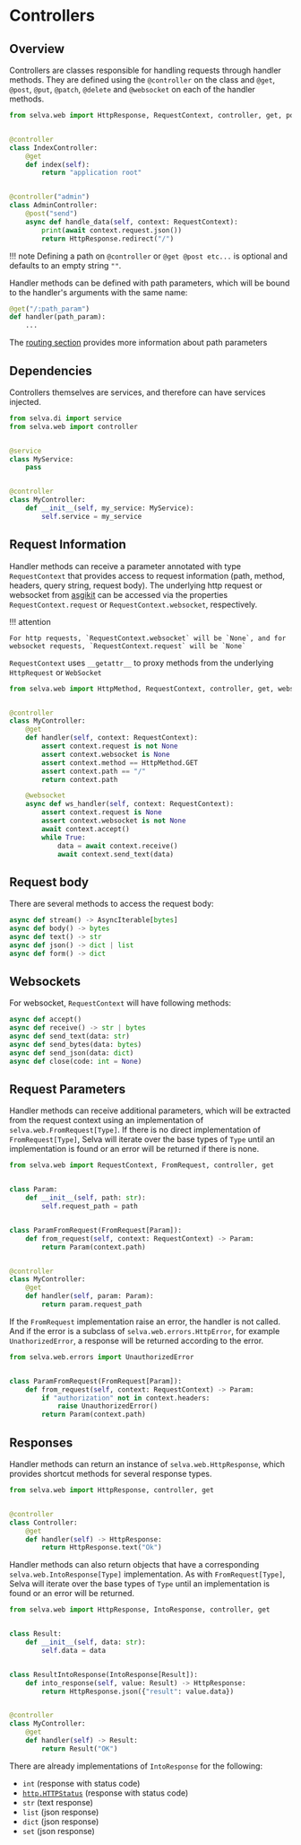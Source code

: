 # Controllers

## Overview

Controllers are classes responsible for handling requests through handler methods.
They are defined using the `@controller` on the class and `@get`, `@post`, `@put`,
`@patch`, `@delete` and `@websocket` on each of the handler methods.

```python
from selva.web import HttpResponse, RequestContext, controller, get, post


@controller
class IndexController:
    @get
    def index(self):
        return "application root"


@controller("admin")
class AdminController:
    @post("send")
    async def handle_data(self, context: RequestContext):
        print(await context.request.json())
        return HttpResponse.redirect("/")
```

!!! note
    Defining a path on `@controller` or `@get @post etc...` is optional and
    defaults to an empty string `""`.

Handler methods can be defined with path parameters, which will be bound to the
handler's arguments with the same name:

```python
@get("/:path_param")
def handler(path_param):
    ...
```

The [routing section](../routing) provides more information about path parameters

## Dependencies

Controllers themselves are services, and therefore can have services injected.

```python
from selva.di import service
from selva.web import controller


@service
class MyService:
    pass


@controller
class MyController:
    def __init__(self, my_service: MyService):
        self.service = my_service
```

## Request Information

Handler methods can receive a parameter annotated with type `RequestContext`
that provides access to request information (path, method, headers, query
string, request body). The underlying http request or websocket from
[asgikit](https://pypi.org/project/asgikit/) can be accessed via  the properties
`RequestContext.request` or `RequestContext.websocket`, respectively.

!!! attention

    For http requests, `RequestContext.websocket` will be `None`, and for
    websocket requests, `RequestContext.request` will be `None`

`RequestContext` uses `__getattr__` to proxy methods from the underlying `HttpRequest` or `WebSocket`

```python
from selva.web import HttpMethod, RequestContext, controller, get, websocket


@controller
class MyController:
    @get
    def handler(self, context: RequestContext):
        assert context.request is not None
        assert context.websocket is None
        assert context.method == HttpMethod.GET
        assert context.path == "/"
        return context.path

    @websocket
    async def ws_handler(self, context: RequestContext):
        assert context.request is None
        assert context.websocket is not None
        await context.accept()
        while True:
            data = await context.receive()
            await context.send_text(data)
```

## Request body

There are several methods to access the request body:

```python
async def stream() -> AsyncIterable[bytes]
async def body() -> bytes
async def text() -> str
async def json() -> dict | list
async def form() -> dict
```

## Websockets

For websocket, `RequestContext` will have following methods:

```python
async def accept()
async def receive() -> str | bytes
async def send_text(data: str)
async def send_bytes(data: bytes)
async def send_json(data: dict)
async def close(code: int = None)
```

## Request Parameters

Handler methods can receive additional parameters, which will be extracted from
the request context using an implementation of `selva.web.FromRequest[Type]`.
If there is no direct implementation of `FromRequest[Type]`, Selva will iterate
over the base types of `Type` until an implementation is found or an error will
be returned if there is none.

```python
from selva.web import RequestContext, FromRequest, controller, get


class Param:
    def __init__(self, path: str):
        self.request_path = path


class ParamFromRequest(FromRequest[Param]):
    def from_request(self, context: RequestContext) -> Param:
        return Param(context.path)


@controller
class MyController:
    @get
    def handler(self, param: Param):
        return param.request_path
```

If the `FromRequest` implementation raise an error, the handler is not called.
And if the error is a subclass of `selva.web.errors.HttpError`, for example
`UnathorizedError`, a response will be returned according to the error.

```python
from selva.web.errors import UnauthorizedError


class ParamFromRequest(FromRequest[Param]):
    def from_request(self, context: RequestContext) -> Param:
        if "authorization" not in context.headers:
            raise UnauthorizedError()
        return Param(context.path)
```

## Responses

Handler methods can return an instance of `selva.web.HttpResponse`, which
provides shortcut methods for several response types.

```python
from selva.web import HttpResponse, controller, get


@controller
class Controller:
    @get
    def handler(self) -> HttpResponse:
        return HttpResponse.text("Ok")
```

Handler methods can also return objects that have a corresponding `selva.web.IntoResponse[Type]`
implementation. As with `FromRequest[Type]`, Selva will iterate over the base
types of `Type` until an implementation is found or an error will be returned.

```python
from selva.web import HttpResponse, IntoResponse, controller, get


class Result:
    def __init__(self, data: str):
        self.data = data


class ResultIntoResponse(IntoResponse[Result]):
    def into_response(self, value: Result) -> HttpResponse:
        return HttpResponse.json({"result": value.data})


@controller
class MyController:
    @get
    def handler(self) -> Result:
        return Result("OK")
```

There are already implementations of `IntoResponse` for the following:

- `int` (response with status code)
- [`http.HTTPStatus`](https://docs.python.org/3/library/http.html#http.HTTPStatus) (response with status code)
- `str` (text response)
- `list` (json response)
- `dict` (json response)
- `set` (json response)
